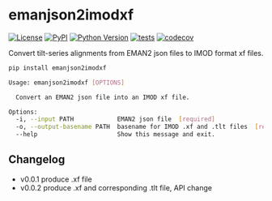 # emanjson2imodxf

[![License](https://img.shields.io/pypi/l/emanjson2imodxf.svg?color=green)](https://github.com/alisterburt/emanjson2imodxf/raw/master/LICENSE)
[![PyPI](https://img.shields.io/pypi/v/emanjson2imodxf.svg?color=green)](https://pypi.org/project/emanjson2imodxf)
[![Python Version](https://img.shields.io/pypi/pyversions/emanjson2imodxf.svg?color=green)](https://python.org)
[![tests](https://github.com/alisterburt/emanjson2imodxf/workflows/tests/badge.svg)](https://github.com/alisterburt/emanjson2imodxf/actions)
[![codecov](https://codecov.io/gh/alisterburt/emanjson2imodxf/branch/master/graph/badge.svg)](https://codecov.io/gh/alisterburt/emanjson2imodxf)

Convert tilt-series alignments from EMAN2 json files to IMOD format xf files.

```sh
pip install emanjson2imodxf
```

```sh
Usage: emanjson2imodxf [OPTIONS]

  Convert an EMAN2 json file into an IMOD xf file.

Options:
  -i, --input PATH            EMAN2 json file  [required]
  -o, --output-basename PATH  basename for IMOD .xf and .tlt files  [required]
  --help                      Show this message and exit.

```

## Changelog
- v0.0.1 produce .xf file
- v0.0.2 produce .xf and corresponding .tlt file, API change
